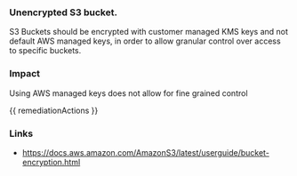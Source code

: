 
### Unencrypted S3 bucket.


S3 Buckets should be encrypted with customer managed KMS keys and not default AWS managed keys, in order to allow granular control over access to specific buckets.


### Impact
Using AWS managed keys does not allow for fine grained control

<!-- DO NOT CHANGE -->
{{ remediationActions }}

### Links
- https://docs.aws.amazon.com/AmazonS3/latest/userguide/bucket-encryption.html
        